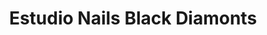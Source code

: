---
title: "Estudio Nails Black Diamonts"
url: /roquetas-de-mar/estudio-nails-black-diamonts/
shop: cosméticos
---